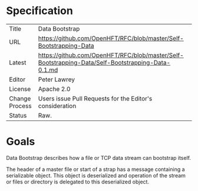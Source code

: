 # Specification

|         |                                                                                         |
|:------- | --------------------------------------------------------------------------------------- |
| Title   | Data Bootstrap                                                                          |
| URL     | https://github.com/OpenHFT/RFC/blob/master/Self-Bootstrapping-Data                      |
| Latest  | https://github.com/OpenHFT/RFC/blob/master/Self-Bootstrapping-Data/Self-Bootstrapping-Data-0.1.md  |
| Editor  | Peter Lawrey                                                                            |
| License | Apache 2.0                                                                              |
| Change Process | Users issue Pull Requests for the Editor's consideration                         |
| Status  | Raw.                                                                                    |

# Goals
Data Bootstrap describes how a file or TCP data stream can bootstrap itself.

The header of a master file or start of a strap has a message containing a serializable object.  This object is deserialized
and operation of the stream or files or directory is delegated to this deserialized object.


